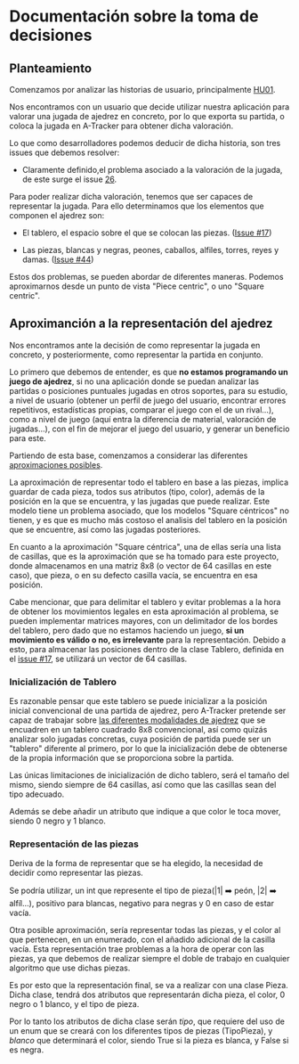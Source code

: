# Documentación sobre la toma de decisiones

## Planteamiento
Comenzamos por analizar las historias de usuario, principalmente [HU01](https://github.com/xCyal/A-Tracker/issues/3).

Nos encontramos con un usuario que decide utilizar nuestra aplicación para valorar una jugada de ajedrez en concreto, por lo que exporta su partida, o coloca la jugada en A-Tracker para obtener dicha valoración.

Lo que  como desarrolladores podemos deducir de dicha historia, son tres issues que debemos resolver:

- Claramente definido,el problema asociado a la valoración de la jugada, de este surge el issue [26](https://github.com/xCyal/A-Tracker/issues/26).

Para poder realizar dicha valoración, tenemos que ser capaces de representar la jugada. Para ello determinamos que los elementos que componen el ajedrez son:

- El tablero, el espacio sobre el que se colocan las piezas. ([Issue #17](https://github.com/xCyal/A-Tracker/issues/17))

- Las piezas, blancas y negras, peones, caballos, alfiles, torres, reyes y damas. ([Issue #44](https://github.com/xCyal/A-Tracker/issues/44))

Estos dos problemas, se pueden abordar de diferentes maneras. Podemos aproximarnos desde un punto de vista "Piece centric", o uno "Square centric".

## Aproximanción a la representación del ajedrez

Nos encontramos ante la decisión de como representar la jugada en concreto, y posteriormente, como representar la partida en conjunto. 

Lo primero que debemos de entender, es que **no estamos programando un juego de ajedrez**, si no una aplicación donde se puedan analizar las partidas o posiciones puntuales jugadas en otros soportes, para su estudio, a nivel de usuario (obtener un perfil de juego del usuario, encontrar errores repetitivos, estadísticas propias, comparar el juego con el de un rival...), como a nivel de juego (aquí entra la diferencia de material, valoración de jugadas...), con el fin de mejorar el juego del usuario, y generar un beneficio para este.

Partiendo de esta base, comenzamos a considerar las diferentes [aproximaciones posibles](https://www.chessprogramming.org/Board_Representation).

La aproximación de representar todo el tablero en base a las piezas, implica guardar de cada pieza, todos sus atributos (tipo, color), además de la posición en la que se encuentra, y las jugadas que puede realizar. Este modelo tiene un problema asociado, que los modelos "Square céntricos" no tienen, y es que es mucho más costoso el analisis del tablero en la posición que se encuentre, así como las jugadas posteriores.

En cuanto a la aproximación "Square céntrica", una de ellas sería una lista de casillas, que es la aproximación que se ha tomado para este proyecto, donde almacenamos en una matriz 8x8 (o vector de 64 casillas en este caso), que pieza, o en su defecto casilla vacía, se encuentra en esa posición.

Cabe mencionar, que para delimitar el tablero y evitar problemas a la hora de obtener los movimientos legales en esta aproximación al problema, se pueden implementar matrices mayores, con un delimitador de los bordes del tablero, pero dado que no estamos haciendo un juego, **si un movimiento es válido o no, es irrelevante** para la representación. Debido a esto, para almacenar las posiciones dentro de la clase Tablero, definida en el [issue #17](https://github.com/xCyal/A-Tracker/issues/16), se utilizará un vector de 64 casillas.

### Inicialización de Tablero

Es razonable pensar que este tablero se puede inicializar a la posición inicial convencional de una partida de ajedrez, pero A-Tracker pretende ser capaz de trabajar sobre [las diferentes modalidades de ajedrez](https://es.wikipedia.org/wiki/Variante_del_ajedrez) que se encuadren en un tablero cuadrado 8x8 convencional, así como quizás analizar solo jugadas concretas, cuya posición de partida puede ser un "tablero" diferente al primero, por lo que la inicialización debe de obtenerse de la propia información que se proporciona sobre la partida.

Las únicas limitaciones de inicialización de dicho tablero, será el tamaño del mismo, siendo siempre de 64 casillas, así como que las casillas sean del tipo adecuado.

Además se debe añadir un atributo que indique a que color le toca mover, siendo 0 negro y 1 blanco.

### Representación de las piezas

Deriva de la forma de representar que se ha elegido, la necesidad de decidir como representar las piezas.

Se podría utilizar, un int que represente el tipo de pieza(|1| ➡️ peón, |2| ➡️ alfíl...), positivo para blancas, negativo para negras y 0 en caso de estar vacía.

Otra posible aproximación, sería representar todas las piezas, y el color al que pertenecen, en un enumerado, con el añadido adicional de la casilla vacía. Esta representación trae problemas a la hora de operar con las piezas, ya que debemos de realizar siempre el doble de trabajo en cualquier algoritmo que use dichas piezas.

Es por esto que la representación final, se va a realizar con una clase Pieza. Dicha clase, tendrá dos atributos que representarán dicha pieza, el color, 0 negro o 1 blanco, y el tipo de pieza.

Por lo tanto los atributos de dicha clase serán _tipo_, que requiere del uso de un enum que se creará con los diferentes tipos de piezas (TipoPieza), y _blanco_ que determinará el color, siendo True si la pieza es blanca, y False si es negra.




